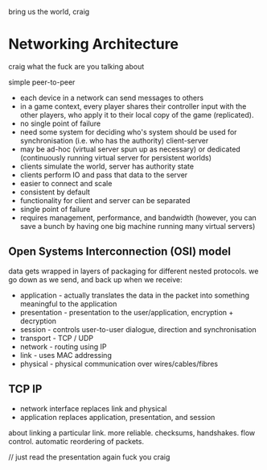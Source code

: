 bring us the world, craig
# Networking Architecture
craig what the fuck are you talking about

simple peer-to-peer 
- each device in a network can send messages to others
- in a game context, every player shares their controller input with the other players, who apply it to their local copy of the game (replicated).
- no single point of failure
- need some system for deciding who's system should be used for synchronisation (i.e. who has the authority)
client-server
- may be ad-hoc (virtual server spun up as necessary) or dedicated (continuously running virtual server for persistent worlds)
- clients simulate the world, server has authority state
- clients perform IO and pass that data to the server
- easier to connect and scale
- consistent by default
- functionality for client and server can be separated
- single point of failure
- requires management, performance, and bandwidth (however, you can save a bunch by having one big machine running many virtual servers)

## Open Systems Interconnection (OSI) model
data gets wrapped in layers of packaging for different nested protocols. we go down as we send, and back up when we receive:
- application - actually translates the data in the packet into something meaningful to the application
- presentation - presentation to the user/application, encryption + decryption
- session - controls user-to-user dialogue, direction and synchronisation
- transport - TCP / UDP
- network - routing using IP
- link - uses MAC addressing
- physical - physical communication over wires/cables/fibres

## TCP IP
- network interface replaces link and physical
- application replaces application, presentation, and session

about linking a particular link. more reliable. checksums, handshakes. flow control. automatic reordering of packets.

// just read the presentation again fuck you craig